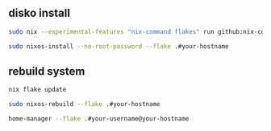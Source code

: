 ## disko install

```sh
sudo nix --experimental-features "nix-command flakes" run github:nix-community/disko -- --mode disko /tmp/disk-config.nix

sudo nixos-install --no-root-password --flake .#your-hostname
```

## rebuild system

```sh
nix flake update

sudo nixos-rebuild --flake .#your-hostname

home-manager --flake .#your-username@your-hostname
```